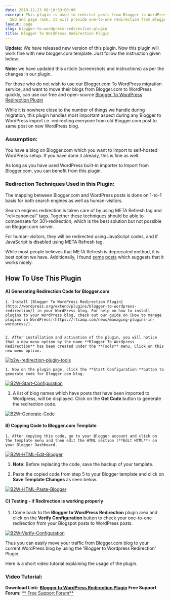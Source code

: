 ```yaml
---
date: 2010-12-23 08:10:59+00:00
excerpt: This plugin is used to redirect posts from Blogger to WordPress without losing
  SEO and page rank. It will provide one-to-one redirection from Blogger.com to WordPress.
layout: page
slug: blogger-to-wordpress-redirection-plugin
title: Blogger To WordPress Redirection Plugin
---
```




**Update:** We have released new version of this plugin. Now this plugin will work fine with new blogger.com template. Just follow the instruction given below.

**Note:** we have updated this article (screenshots and instructions) as per the changes in our plugin.




For those who do not wish to use our Blogger.com To WordPress migration service, and want to move their blogs from Blogger.com to WordPress quickly, can use our free and open-source [Blogger To WordPress Redirection Plugin](http://wordpress.org/extend/plugins/blogger-to-wordpress-redirection/)

While it is nowhere close to the number of things we handle during migration, this plugin handles most important aspect during any Blogger to WordPress import i.e. redirecting everyone from old Blogger.com post to same post on new WordPress blog.


### Assumption:


You have a blog on Blogger.com which you want to Import to self-hosted WordPress setup. If you have done it already, this is fine as well.

As long as you have used WordPress built-in importer to Import from Blogger.com, you can benefit from this plugin.


### Redirection Techniques Used in this Plugin:


The mapping between Blogger.com and WordPress posts is done on 1-to-1 basis for both search engines as well as human-visitors.

Search engines redirection is taken care of by using META Refresh tag and "rel=canonical" tags. Together these techniques should be able to compensate for 301-redirection, which is the best solution but not possible on Blogger.com server.

For human-visitors, they will be redirected using JavaScript codes, and if JavaScript is disabled using META Refresh tag.

While most people believes that META Refresh is deprecated method, it is best option we have. Additionally, I found [some](http://sebastians-pamphlets.com/google-and-yahoo-treat-undelayed-meta-refresh-as-301-redirect/) [posts](http://groups.google.com/group/Google_Webmaster_Help-Indexing/browse_thread/thread/febc7ea86876baa2/5fae36a072b7eed2?lnk=gst&q=meta+refresh+noindex&rnum=4#) which suggests that it works nicely.


## How To Use This Plugin




#### A) Generating Redirection Code for Blogger.com






	
    1. Install [Blogger To WordPress Redirection Plugin](http://wordpress.org/extend/plugins/blogger-to-wordpress-redirection/) in your WordPress blog. For help on how to install plugins to your WordPress blog, check out our guide on [How to manage plugins in WordPress](https://rtcamp.com/news/managing-plugins-in-wordpress/).

	
    2. After installation and activation of the plugin, you will notice that a new menu option by the name **Blogger To Wordpress Redirection** has been created under the **Tools** menu. Click on this new menu option.



[![b2w-redirection-plugin-tools](https://rtcamp.com/wp-content/uploads/2010/12/2.png)](https://rtcamp.com/tutorials/blogger-to-wordpress-redirection-plugin/attachment/2/)




	
    1. Now on the plugin page, click the **Start Configuration **button to generate code for Blogger.com blog.



[![B2W-Start-Configuration](https://rtcamp.com/wp-content/uploads/2010/12/1.png)](https://rtcamp.com/tutorials/blogger-to-wordpress-redirection-plugin/attachment/1/)



	
  1. A list of blog names which have posts that have been imported to Wordpress, will be displayed. Click on the **Get Code** button to generate the redirection code.


[![B2W-Generate-Code](https://rtcamp.com/wp-content/uploads/2010/12/4.png)](https://rtcamp.com/tutorials/blogger-to-wordpress-redirection-plugin/attachment/4/)


#### B) Copying Code to Blogger.com Template






	
    1. After copying this code, go to your Blogger account and click on the template menu and then edit the HTML section (**Edit HTML**) on your Blogger Dashboard.



[![B2W-HTML-Edit-Blogger](https://rtcamp.com/wp-content/uploads/2010/12/3.png)](https://rtcamp.com/tutorials/blogger-to-wordpress-redirection-plugin/attachment/3/)



	
  1. **Note**: Before replacing the code, save the backup of your template.

	
  2. Paste the copied code from step 5 to your Blogger template and click on **Save Template Changes** as seen below.


[![B2W-HTML-Paste-Blogger](https://rtcamp.com/wp-content/uploads/2010/12/5.png)](https://rtcamp.com/tutorials/blogger-to-wordpress-redirection-plugin/attachment/5/)


#### C) Testing - if Redirection is working properly





	
  1. Come back to the **Blogger to WordPress Redirection** plugin area and click on the **Verify Configuration** button to check your one-to-one redirection from your Blogspot posts to WordPress posts.


[![B2W-Verify-Configuration](https://rtcamp.com/wp-content/uploads/2010/12/6.png)](https://rtcamp.com/tutorials/blogger-to-wordpress-redirection-plugin/attachment/6/)

Thus you can easily move your traffic from Blogger.com blog to your current WordPress blog by using the 'Blogger to Wordpress Redirection' Plugin.

Here is a short video tutorial explaining the usage of the plugin.


### Video Tutorial:





**Download Link:** [**Blogger to WordPress Redirection Plugin**](http://downloads.wordpress.org/plugin/blogger-to-wordpress-redirection.zip)
**Free Support Forum:** [** Free Support Forum**](https://rtcamp.com/support/forum/blogger-to-wordpress)
